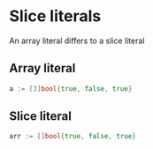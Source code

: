 # Slice literals

An array literal differs to a slice literal

## Array literal
```go
a := [3]bool{true, false, true}
```

## Slice literal
```go
arr := []bool{true, false, true}
```
